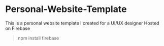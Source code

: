 # Personal-Website-Template

This is a personal website template I created for a UI/UX designer
Hosted on Firebase

> npm install firebase
